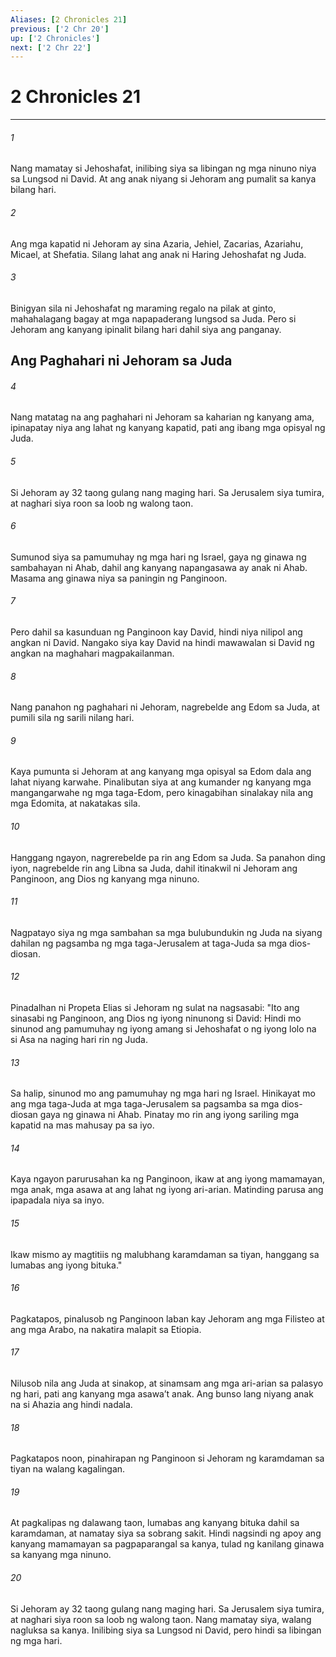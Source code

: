 ```yaml
---
Aliases: [2 Chronicles 21]
previous: ['2 Chr 20']
up: ['2 Chronicles']
next: ['2 Chr 22']
---
```

# 2 Chronicles 21

***






















###### 1 










Nang mamatay si Jehoshafat, inilibing siya sa libingan ng mga ninuno niya sa Lungsod ni David. At ang anak niyang si Jehoram ang pumalit sa kanya bilang hari. 





















###### 2 










Ang mga kapatid ni Jehoram ay sina Azaria, Jehiel, Zacarias, Azariahu, Micael, at Shefatia. Silang lahat ang anak ni Haring Jehoshafat ng Juda. 





















###### 3 










Binigyan sila ni Jehoshafat ng maraming regalo na pilak at ginto, mahahalagang bagay at mga napapaderang lungsod sa Juda. Pero si Jehoram ang kanyang ipinalit bilang hari dahil siya ang panganay.

## Ang Paghahari ni Jehoram sa Juda 





















###### 4 










Nang matatag na ang paghahari ni Jehoram sa kaharian ng kanyang ama, ipinapatay niya ang lahat ng kanyang kapatid, pati ang ibang mga opisyal ng Juda. 





















###### 5 










Si Jehoram ay 32 taong gulang nang maging hari. Sa Jerusalem siya tumira, at naghari siya roon sa loob ng walong taon. 





















###### 6 










Sumunod siya sa pamumuhay ng mga hari ng Israel, gaya ng ginawa ng sambahayan ni Ahab, dahil ang kanyang napangasawa ay anak ni Ahab. Masama ang ginawa niya sa paningin ng Panginoon. 





















###### 7 










Pero dahil sa kasunduan ng Panginoon kay David, hindi niya nilipol ang angkan ni David. Nangako siya kay David na hindi mawawalan si David ng angkan na maghahari magpakailanman. 





















###### 8 










Nang panahon ng paghahari ni Jehoram, nagrebelde ang Edom sa Juda, at pumili sila ng sarili nilang hari. 





















###### 9 










Kaya pumunta si Jehoram at ang kanyang mga opisyal sa Edom dala ang lahat niyang karwahe. Pinalibutan siya at ang kumander ng kanyang mga mangangarwahe ng mga taga-Edom, pero kinagabihan sinalakay nila ang mga Edomita, at nakatakas sila. 





















###### 10 










Hanggang ngayon, nagrerebelde pa rin ang Edom sa Juda. Sa panahon ding iyon, nagrebelde rin ang Libna sa Juda, dahil itinakwil ni Jehoram ang Panginoon, ang Dios ng kanyang mga ninuno. 





















###### 11 










Nagpatayo siya ng mga sambahan sa mga bulubundukin ng Juda na siyang dahilan ng pagsamba ng mga taga-Jerusalem at taga-Juda sa mga dios-diosan. 





















###### 12 










Pinadalhan ni Propeta Elias si Jehoram ng sulat na nagsasabi: "Ito ang sinasabi ng Panginoon, ang Dios ng iyong ninunong si David: Hindi mo sinunod ang pamumuhay ng iyong amang si Jehoshafat o ng iyong lolo na si Asa na naging hari rin ng Juda. 





















###### 13 










Sa halip, sinunod mo ang pamumuhay ng mga hari ng Israel. Hinikayat mo ang mga taga-Juda at mga taga-Jerusalem sa pagsamba sa mga dios-diosan gaya ng ginawa ni Ahab. Pinatay mo rin ang iyong sariling mga kapatid na mas mahusay pa sa iyo. 





















###### 14 










Kaya ngayon parurusahan ka ng Panginoon, ikaw at ang iyong mamamayan, mga anak, mga asawa at ang lahat ng iyong ari-arian. Matinding parusa ang ipapadala niya sa inyo. 





















###### 15 










Ikaw mismo ay magtitiis ng malubhang karamdaman sa tiyan, hanggang sa lumabas ang iyong bituka." 





















###### 16 










Pagkatapos, pinalusob ng Panginoon laban kay Jehoram ang mga Filisteo at ang mga Arabo, na nakatira malapit sa Etiopia. 





















###### 17 










Nilusob nila ang Juda at sinakop, at sinamsam ang mga ari-arian sa palasyo ng hari, pati ang kanyang mga asawaʼt anak. Ang bunso lang niyang anak na si Ahazia ang hindi nadala. 





















###### 18 










Pagkatapos noon, pinahirapan ng Panginoon si Jehoram ng karamdaman sa tiyan na walang kagalingan. 





















###### 19 










At pagkalipas ng dalawang taon, lumabas ang kanyang bituka dahil sa karamdaman, at namatay siya sa sobrang sakit. Hindi nagsindi ng apoy ang kanyang mamamayan sa pagpaparangal sa kanya, tulad ng kanilang ginawa sa kanyang mga ninuno. 





















###### 20 










Si Jehoram ay 32 taong gulang nang maging hari. Sa Jerusalem siya tumira, at naghari siya roon sa loob ng walong taon. Nang mamatay siya, walang nagluksa sa kanya. Inilibing siya sa Lungsod ni David, pero hindi sa libingan ng mga hari.
